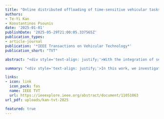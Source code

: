 ```yaml
---
title: "Online distributed offloading of time‑sensitive vehicular tasks in edge‑cloud systems"
authors:
- Te-Yi Kan
- Konstantinos Psounis
date: '2025-01-01'
publishDate: '2025-05-29T21:00:05.337565Z'
publication_types:
- article-journal
publication: '*IEEE Transactions on Vehicular Technology*'
publication_short: "TVT"

abstract: "<div style='text-align: justify;'>With the integration of several types of sensors, vehicles are able to detect and identify objects in their surrounding, enabling them to provide vital road information to Automated Driving Systems (ADS) or drivers using Advanced Driving Assistance Systems (ADAS) to perform functions such as crash avoidance, crosswalk detection, navigation, etc. Recently, it has been proposed to identify, process, and even display information using machine learning (ML) modules. However, performing ML tasks within vehicles is challenging due to their resource-intensive and delay-sensitive nature. To this end, we investigate an edge-cloud-assisted system and propose a Threshold-based Online Distributed Offloading and Resource Allocation mechanism (TODORA) to reduce task duration by optimizing task offloading decisions and resource allocation. TODORA takes into account communication and other protocol-related overheads, making it applicable to real-world scenarios. Simulation results demonstrate the superiority of TODORA over the periodic optimal solution and state-of-the-art practical schemes. We also show that the computation overhead of TODORA is relatively low as compared to the overall task duration and delay tolerance of tasks, verifying its suitability in practical systems.</div>"

summary: "<div style='text-align: justify;'>In this work, we investigate an edge-cloud-assisted vehicular networking system and propose a Threshold-based Online Distributed Offloading and Resource Allocation mechanism (TODORA) to reduce task duration by optimizing task offloading decisions and resource allocation.</div>"

links:
- icon: link
  icon_pack: fas
  name: IEEE TVT 
  url: https://ieeexplore.ieee.org/abstract/document/11051063
url_pdf: uploads/kan-tvt-2025

featured: true
---
```

